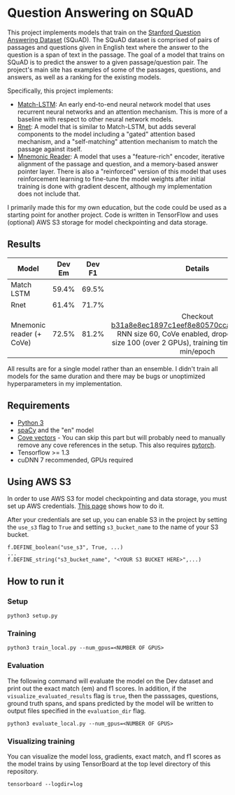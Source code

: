 Question Answering on SQuAD
===========================
This project implements models that train on the
[Stanford Question Answering Dataset](https://rajpurkar.github.io/SQuAD-explorer/)
(SQuAD). The SQuAD dataset is comprised of pairs of passages and questions
given in English text where the answer to the question is a span of text in the
passage. The goal of a model that trains on SQuAD is to predict the answer to
a given passage/question pair. The project's main site has examples of some of
the passages, questions, and answers, as well as a ranking for the
existing models.

Specifically, this project implements:
* [Match-LSTM](https://arxiv.org/abs/1608.07905): An early end-to-end neural
  network model that uses recurrent neural networks and an attention
  mechanism. This is more of a baseline with respect to other neural network
  models.
* [Rnet](aka.ms/rnet): A model that is similar to Match-LSTM, but adds several
  components to the model including a "gated" attention based mechanism, and
  a "self-matching" attention mechanism to match the passage against itself.
* [Mnemonic Reader](https://arxiv.org/abs/1705.02798): A model that uses a
  "feature-rich" encoder, iterative alignment of the passage and question,
  and a memory-based answer pointer layer. There is also a "reinforced" version
  of this model that uses reinforcement learning to fine-tune the model weights
  after initial training is done with gradient descent, although my
  implementation does not include that.

I primarily made this for my own education, but the code could be used as a
starting point for another project. Code is written in TensorFlow and uses
(optional) AWS S3 storage for model checkpointing and data storage.


Results
------------
|Model                    | Dev Em            | Dev F1   | Details |
| ------------------------|:-----------------:| -------- |:------: |
|Match LSTM               | 59.4%             | 69.5%    |         |
|Rnet                     | 61.4%             | 71.7%    |         |
|Mnemonic reader (+ CoVe) | 72.5%             | 81.2%    | Checkout [b31a8e8ec1897c1eef8e80570cca19ea08b85467](https://github.com/obryanlouis/qa/commit/b31a8e8ec1897c1eef8e80570cca19ea08b85467) RNN size 60, CoVe enabled, dropout 30%, batch size 100 (over 2 GPUs), training time ~5 hours ~9.7 min/epoch       |

All results are for a single model rather than an ensemble.
I didn't train all models for the same duration and there may be bugs or
unoptimized hyperparameters in my implementation.


Requirements
-------------
* [Python 3](https://www.python.org/downloads/)
* [spaCy](https://spacy.io/) and the "en" model
* [Cove vectors](https://github.com/salesforce/cove) - You can skip this part
  but will probably need to manually remove any cove references in the setup.
  This also requires [pytorch](http://pytorch.org/).
* Tensorflow >= 1.3
* cuDNN 7 recommended, GPUs required

Using AWS S3
--------------
In order to use AWS S3 for model checkpointing and data storage, you must set
up AWS credentials.
[This page](http://docs.aws.amazon.com/cli/latest/userguide/cli-config-files.html)
shows how to do it.

After your credentials are set up, you can enable S3 in the project by setting
the `use_s3` flag to `True` and setting `s3_bucket_name` to the name of your
S3 bucket.

```
f.DEFINE_boolean("use_s3", True, ...)
...
f.DEFINE_string("s3_bucket_name", "<YOUR S3 BUCKET HERE>",...)
```

How to run it
-------------
### Setup
```
python3 setup.py
```

### Training
```
python3 train_local.py --num_gpus=<NUMBER OF GPUS>
```

### Evaluation
The following command will evaluate the model
on the Dev dataset and print out the exact match (em) and f1 scores.
In addition, if the `visualize_evaluated_results` flag is `true`, then
the passsages, questions, ground truth spans, and spans predicted by the
model will be written to output files specified in the `evaluation_dir`
flag.

```
python3 evaluate_local.py --num_gpus=<NUMBER OF GPUS>
```

### Visualizing training
You can visualize the model loss, gradients, exact match, and f1 scores as the
model trains by using TensorBoard at the top level directory of this
repository.
```
tensorboard --logdir=log
```
